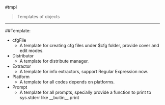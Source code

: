 #tmpl
> Templates of objects
---
##Template:
- cfgFile
    - A template for creating cfg files under $cfg folder, provide cover and edit modes.
- Distributor
    - A template for distribute manager.
- Extractor
    - A template for info extractors, support Regular Expression now.
- Platform
    - A template for all codes depends on platforms.
- Prompt
    - A template for all prompts, specially provide a function to print to sys.stderr like \_\_buitin\_\_.print
